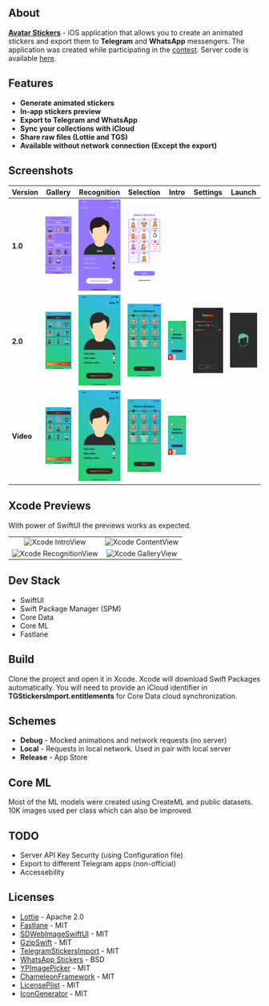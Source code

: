 ## About
[**Avatar Stickers**](https://apps.apple.com/us/app/avatar-stickers/id1574023061) - iOS application that allows you to create an animated stickers and export them to **Telegram** and **WhatsApp** messengers. The application was created while participating in the [contest](https://contest.com/sticker-app). Server code is available [here](https://github.com/starkdmi/AvatarStickersServer).

## Features
- **Generate animated stickers**
- **In-app stickers preview**
- **Export to Telegram and WhatsApp**
- **Sync your collections with iCloud**
- **Share raw files (Lottie and TGS)**
- **Available without network connection (Except the export)**

## Screenshots
|  Version  |  Gallery  | Recognition | Selection  |   Intro   | Settings  |   Launch   | 
| --- | --- | --- | --- | --- | --- | --- | 
| **1.0** | <img src='Screenshots/v1.0/iPhone%2011%20Pro%20Max/iPhone%2011%20Pro%20Max-01GalleryView09.png' width="128"/> | <img src='Screenshots/v1.0/iPhone%2011%20Pro%20Max/iPhone%2011%20Pro%20Max-02RecognitionView.png' width="128"/> | <img src='Screenshots/v1.0/iPhone%2011%20Pro%20Max/iPhone%2011%20Pro%20Max-03SelectionViewSimulator.png' width="128"/> | | | |
| **2.0** | <img src='Screenshots/v2.0/iPhone%2011%20Pro%20Max/iPhone%2011%20Pro%20Max-01GalleryView09.png' width="128"/> | <img src='Screenshots/v2.0/iPhone%2011%20Pro%20Max/iPhone%2011%20Pro%20Max-02RecognitionView.png' width="128"/> | <img src='Screenshots/v2.0/iPhone%2011%20Pro%20Max/Simulator%20Screen%20Shot%20-%20iPhone%2011%20Pro%20Max%20-%20Select.png' width="128"/> | <img src='Screenshots/v2.0/iPhone%2011%20Pro%20Max/iPhone%2011%20Pro%20Max-IntroView.png' width="128"/> | <img src='Screenshots/v2.0/iPhone%2011%20Pro%20Max/iPhone%2011%20Pro%20Max-SettingsView.png' width="128"/> | <img src='Screenshots/v2.0/LaunchScreen.png' width="128"/> |
| **Video** | [<img alt="GalleryView Record" src="Screenshots/v2.0/iPhone%2011%20Pro%20Max/iPhone%2011%20Pro%20Max-01GalleryView09.png" width="128">](https://user-images.githubusercontent.com/21260939/152046454-5ebee789-474c-400b-8943-0c323cee3d0a.mp4) | [<img alt="RecognitionView Record" src="Screenshots/v2.0/iPhone%2011%20Pro%20Max/iPhone%2011%20Pro%20Max-02RecognitionView.png" width="128">](https://user-images.githubusercontent.com/21260939/152052647-e8679f3a-bb93-47dd-a6a6-c30f36276f89.mp4) | [<img alt="SelectionView Record" src="Screenshots/v2.0/iPhone%2011%20Pro%20Max/Simulator%20Screen%20Shot%20-%20iPhone%2011%20Pro%20Max%20-%20Select.png" width="128">](https://user-images.githubusercontent.com/21260939/152047833-5f4f3756-1cff-4d74-841a-cd0399edeb42.mp4) | [<img alt="IntroView Record" src="Screenshots/v2.0/iPhone%2011%20Pro%20Max/iPhone%2011%20Pro%20Max-IntroView.png" width="128">](https://user-images.githubusercontent.com/21260939/152047995-23906c22-6fae-40a9-8f5b-09710cad83a8.mp4) | | |

## Xcode Previews
With power of SwiftUI the previews works as expected.
<table align="center">
    <tr>
        <td align="center"><img height="348px" alt="Xcode IntroView" src="https://user-images.githubusercontent.com/21260939/152054776-fc7e7f19-6bbe-4635-81c1-b215cd8f0200.png"></td>
        <td align="center"><img height="348px" alt="Xcode ContentView" src="https://user-images.githubusercontent.com/21260939/152057189-a7a24a46-0164-45b4-b016-1d12d5730da5.png"></td>
    </tr>
    <tr>
        <td align="center"><img height="348px" alt="Xcode RecognitionView" src="https://user-images.githubusercontent.com/21260939/152057114-4a8649ee-497a-4427-bfae-2649f7fba297.png"></td>
        <td align="center"><img height="348px" alt="Xcode GalleryView" src="https://user-images.githubusercontent.com/21260939/152056861-c930803f-a55c-4a88-93e7-3b36730134cf.png"></td>
    </tr>
</table>

## Dev Stack 
- SwiftUI
- Swift Package Manager (SPM)
- Core Data
- Core ML
- Fastlane

## Build
Clone the project and open it in Xcode. Xcode will download Swift Packages automatically. You will need to provide an iCloud identifier in **TGStickersImport.entitlements** for Core Data cloud synchronization.

## Schemes
- **Debug** - Mocked animations and network requests (no server)
- **Local** - Requests in local network. Used in pair with local server
- **Release** - App Store 

## Core ML
Most of the ML models were created using CreateML and public datasets. 10K images used per class which can also be improved.

## TODO
- Server API Key Security (using Configuration file)
- Export to different Telegram apps (non-official)
- Accessebility

## Licenses
- [Lottie](https://github.com/airbnb/lottie-ios) - Apache 2.0
- [Fastlane](https://github.com/fastlane/fastlane) - MIT
- [SDWebImageSwiftUI](https://github.com/SDWebImage/SDWebImageSwiftUI) - MIT
- [GzipSwift](https://github.com/1024jp/GzipSwift) - MIT
- [TelegramStickersImport](https://github.com/TelegramMessenger/TelegramStickersImport) - MIT
- [WhatsApp Stickers](https://github.com/WhatsApp/stickers) - BSD
- [YPImagePicker](https://github.com/Yummypets/YPImagePicker) - MIT
- [ChameleonFramework](https://github.com/vicc/chameleon) - MIT
- [LicensePlist](https://github.com/mono0926/LicensePlist) - MIT
- [IconGenerator](https://github.com/onmyway133/IconGenerator) - MIT
